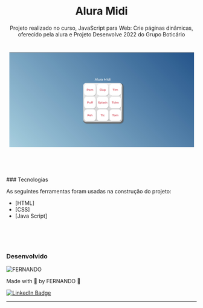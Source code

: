 <h1 align="center">Alura Midi</h1>
<p align="center">Projeto realizado no curso, JavaScript para Web: Crie páginas dinâmicas, oferecido pela alura e Projeto Desenvolve 2022 do Grupo Boticário</p>

<h1 align="center">
  <img alt="Alura Midi" title="Alura Midi" src="./github/img1.jpg" height="250" widht = "250" />
</h1>
<br>
<br>
<br>
### Tecnologias

As seguintes ferramentas foram usadas na construção do projeto:

- [HTML]
- [CSS]
- [Java Script]
<br>
<br>
<br>

### Desenvolvido
<img alt="FERNANDO" title="FERNANDO" src="https://avatars.githubusercontent.com/u/32759004?v=4" height="100" width="100" />

Made with 💜 by FERNANDO 👋

[![LinkedIn Badge](https://img.shields.io/badge/-FERNANDO-blue?style=flat-square&logo=Linkedin&logoColor=white&link=https://www.linkedin.com/in/fernando-henrique-de-souza-180552155)](https://www.linkedin.com/in/fernando-henrique-de-souza-180552155/)

---